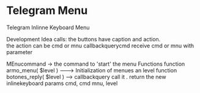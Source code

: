 # Telegram Menu
Telegram Inlinne Keyboard Menu 

Development
Idea 
   calls: the buttons have caption and action.   
          the action can be cmd or mnu
          callbackquerycmd receive cmd or mnu with parameter
        

   MEnucommand -> the command to 'start' the menu
   Functions
       function armo_menu( $level ) ---> Initialization of menues an level 
      function botones_reply( $level ) --> callbackquery call  it . return the new inlinekeyboard
                                           params 
                                                cmd, cmd
                                                mnu, level
                                           
          
     
